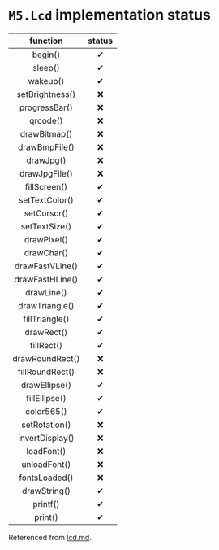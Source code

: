 # ```M5.Lcd``` implementation status

|function|status|
|:---:|:---:|
|begin()|✔|
|sleep()|✔|
|wakeup()|✔|
|setBrightness()|❌|
|progressBar()|❌|
|qrcode()|❌|
|drawBitmap()|❌|
|drawBmpFile()|❌|
|drawJpg()|❌|
|drawJpgFile()|❌|
|fillScreen()|✔|
|setTextColor()|✔|
|setCursor()|✔|
|setTextSize()|✔|
|drawPixel()|✔|
|drawChar()|✔|
|drawFastVLine()|✔|
|drawFastHLine()|✔|
|drawLine()|✔|
|drawTriangle()|✔|
|fillTriangle()|✔|
|drawRect()|✔|
|fillRect()|✔|
|drawRoundRect()|❌|
|fillRoundRect()|❌|
|drawEllipse()|✔|
|fillEllipse()|✔|
|color565()|✔|
|setRotation()|❌|
|invertDisplay()|❌|
|loadFont()|❌|
|unloadFont()|❌|
|fontsLoaded()|❌|
|drawString()|✔|
|printf()|✔|
|print()|✔|

Referenced from [lcd.md](https://github.com/m5stack/m5-docs/blob/master/docs/ja/api/lcd.md).
